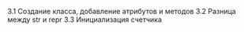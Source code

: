 3.1 Создание класса, добавление атрибутов и методов
3.2 Разница между str и repr
3.3 Инициализация счетчика